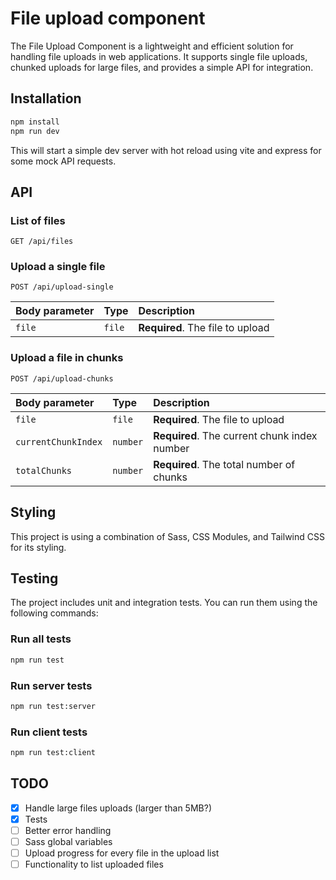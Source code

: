 # File upload component

The File Upload Component is a lightweight and efficient solution for handling file uploads in web applications. It supports single file uploads, chunked uploads for large files, and provides a simple API for integration.

## Installation

```bash
npm install
npm run dev
```

This will start a simple dev server with hot reload using vite and express for some mock API requests.

## API

### List of files

```http
GET /api/files
```

### Upload a single file

```http
POST /api/upload-single
```

| Body parameter | Type   | Description                      |
| :------------- | :----- | :------------------------------- |
| `file`         | `file` | **Required**. The file to upload |

### Upload a file in chunks

```http
POST /api/upload-chunks
```

| Body parameter      | Type     | Description                                  |
| :------------------ | :------- | :------------------------------------------- |
| `file`              | `file`   | **Required**. The file to upload             |
| `currentChunkIndex` | `number` | **Required**. The current chunk index number |
| `totalChunks`       | `number` | **Required**. The total number of chunks     |

## Styling

This project is using a combination of Sass, CSS Modules, and Tailwind CSS for its styling.

## Testing

The project includes unit and integration tests. You can run them using the following commands:

### Run all tests
```bash
npm run test
```

### Run server tests
```bash
npm run test:server
```

### Run client tests
```bash
npm run test:client
```

## TODO

- [x] Handle large files uploads (larger than 5MB?)
- [x] Tests
- [ ] Better error handling
- [ ] Sass global variables
- [ ] Upload progress for every file in the upload list
- [ ] Functionality to list uploaded files
